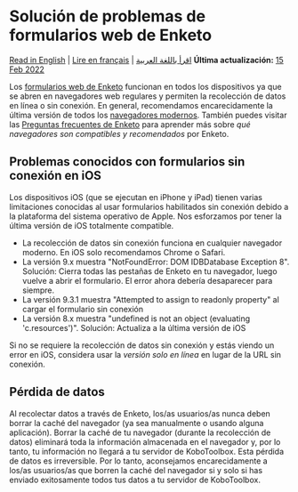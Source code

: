 # Solución de problemas de formularios web de Enketo
<a href="../troubleshooting_webforms.html">Read in English</a> | <a href="../fr/troubleshooting_webforms.html">Lire en français</a> | <a href="../ar/troubleshooting_webforms.html">اقرأ باللغة العربية</a>
**Última actualización:** <a href="https://github.com/kobotoolbox/docs/blob/511ea4cb3c698a4b45e7c2b4efd1af4e356e811f/source/troubleshooting_webforms.md" class="reference">15 Feb 2022</a>

Los [formularios web de Enketo](enketo.md) funcionan en todos los dispositivos ya que se abren en navegadores web regulares y permiten la recolección de datos en línea o sin conexión. En general, recomendamos encarecidamente la última versión de todos los
[navegadores modernos](https://enke.to/modern-browsers). También puedes visitar
las [Preguntas frecuentes de Enketo](https://enketo.org/faq/#browsers) para aprender
más sobre _qué navegadores son compatibles y recomendados_ por Enketo.

## Problemas conocidos con formularios sin conexión en iOS

Los dispositivos iOS (que se ejecutan en iPhone y iPad) tienen varias limitaciones conocidas al
usar formularios habilitados sin conexión debido a la plataforma del sistema operativo de Apple. Nos
esforzamos por tener la última versión de iOS totalmente compatible.

-   La recolección de datos sin conexión funciona en cualquier navegador moderno. En iOS solo
    recomendamos Chrome o Safari.
-   La versión 9.x muestra "NotFoundError: DOM IDBDatabase Exception 8". Solución:
    Cierra todas las pestañas de Enketo en tu navegador, luego vuelve a abrir el formulario. El error
    ahora debería desaparecer para siempre.
-   La versión 9.3.1 muestra "Attempted to assign to readonly property" al cargar
    el formulario sin conexión
-   La versión 8.x muestra "undefined is not an object (evaluating 'c.resources')".
    Solución: Actualiza a la última versión de iOS

Si no se requiere la recolección de datos sin conexión y estás viendo un error en iOS,
considera usar la _versión solo en línea_ en lugar de la URL sin conexión.

## Pérdida de datos

Al recolectar datos a través de Enketo, los/as usuarios/as nunca deben borrar la
caché del navegador (ya sea manualmente o usando alguna aplicación). Borrar la caché de tu navegador (durante
la recolección de datos) eliminará toda la información almacenada en el navegador y, por lo tanto,
tu información no llegará a tu servidor de KoboToolbox. Esta pérdida de datos es
irreversible. Por lo tanto, aconsejamos encarecidamente a los/as usuarios/as que borren la caché del navegador si y
solo si has enviado exitosamente todos tus datos a tu servidor de KoboToolbox.